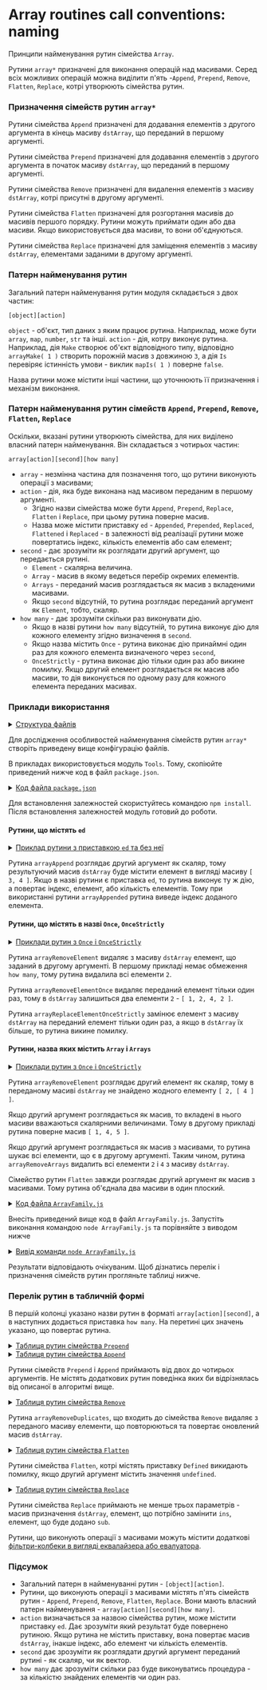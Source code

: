 # Array routines call conventions: naming

Принципи найменування рутин сімейства <code>Array</code>.

Рутини `array*` призначені для виконання операцій над масивами. Серед всіх можливих операцій можна виділити п'ять -`Append`, `Prepend`, `Remove`, `Flatten`, `Replace`, котрі утворюють сімейства рутин.

### Призначення сімейств рутин `array*`

Рутини сімейства `Append` призначені для додавання елементів з другого аргумента в кінець масиву `dstArray`, що переданий в першому аргументі.

Рутини сімейства `Prepend` призначені для додавання елементів з другого аргумента в початок масиву `dstArray`, що переданий в першому аргументі.

Рутини сімейства `Remove` призначені для видалення елементів з масиву `dstArray`, котрі присутні в другому аргументі.

Рутини сімейства `Flatten` призначені для розгортання масивів до масивів першого порядку. Рутини можуть приймати один або два масиви. Якщо використовується два масиви, то вони об'єднуються.

Рутини сімейства `Replace` призначені для заміщення елементів з масиву `dstArray`, елементами заданими в другому аргументі.

### Патерн найменування рутин

Загальний патерн найменування рутин модуля складається з двох частин:

```
[object][action]
```

`object` - об'єкт, тип даних з яким працює рутина. Наприклад, може бути `array`, `map`, `number`, `str` та інші.
`action` - дія, котру виконує рутина. Наприклад, дія `Make` створює об'єкт відповідного типу, відповідно `arrayMake( 1 )` створить порожній масив з довжиною `3`, а дія `Is` перевіряє істинність умови - виклик `mapIs( 1 )` поверне `false`.

Назва рутини може містити інші частини, що уточнюють її призначення і механізм виконання.

### Патерн найменування рутин сімейств `Append`, `Prepend`, `Remove`, `Flatten`, `Replace`

Оскільки, вказані рутини утворюють сімейства, для них виділено власний патерн найменування. Він складається з чотирьох частин:

```
array[action][second][how many]
```

- `array` - незмінна частина для позначення того, що рутини виконують операції з масивами;
- `action` - дія, яка буде виконана над масивом переданим в першому аргументі.
  - Згідно назви сімейства може бути `Append`, `Prepend`, `Replace`, `Flatten` i `Replace`, при цьому рутина поверне масив.
  - Назва може містити приставку `ed` - `Appended`, `Prepended`, `Replaced`, `Flattened` i `Replaced` - в залежності від реалізації рутини може повертатись індекс, кількість елементів або сам елемент;
- `second` - дає зрозуміти як розглядати другий аргумент, що передається рутині.
  - `Element` - скалярна величина.
  - `Array` - масив в якому ведеться перебір окремих елементів.
  - `Arrays` - переданий масив розглядається як масив з вкладеними масивами.
  - Якщо `second` відсутній, то рутина розглядає переданий аргумент як `Element`, тобто, скаляр.
- `how many` - дає зрозуміти скільки раз виконувати дію.
  - Якщо в назві рутини `how many` відсутній, то рутина виконує дію для кожного елементу згідно визначення в `second`.
  - Якщо назва містить `Once` - рутина виконає дію принаймні один раз для кожного елемента визначеного через `second`,
  - `OnceStrictly` - рутина виконає дію тільки один раз або викине помилку. Якщо другий елемент розглядається як масив або масиви, то дія виконується по одному разу для кожного елемента переданих масивах.

### Приклади використання

<details>
  <summary><u>Структура файлів</u></summary>

```
arrayFamily
    ├── ArrayFamily.js
    └── package.json
```

</details>

Для дослідження особливостей найменування сімейств рутин `array*` створіть приведену вище конфігурацію файлів.

В прикладах використовується модуль `Tools`. Тому, скопіюйте приведений нижче код в файл `package.json`.

<details>
    <summary><u>Код файла <code>package.json</code></u></summary>

```json    
{
  "dependencies": {
    "wTools": ""
  }
}
```

</details>

Для встановлення залежностей скористуйтесь командою `npm install`. Після встановлення залежностей модуль готовий до роботи.

#### Рутини, що містять `ed`

<details>
    <summary><u>Приклад рутини з приставкою <code>ed</code> та без неї</u></summary>

```js
// array[action]
var result = _.arrayAppend( [ 1, 2 ], [ 3, 4 ] );
console.log( 'Without ed' );
console.log( result );
// returns [ 1, 2, [ 3, 4 ] ] - dstArray

// array[action]ed
var result = _.arrayAppended( [ 1, 2 ], [ 3, 4 ] );
console.log( 'With ed' );
console.log( result );
// returns 2 - index

// array[action]
var result = _.arrayPrepend( [ 1, 2 ], [ 3, 4 ] );
console.log( 'Without ed' );
console.log( result );
// returns [ [ 3, 4 ], 1, 2 ] - dstArray

// array[action]ed
var result = _.arrayPrepended( [ 1, 2 ], [ 3, 4 ] );
console.log( 'With ed' );
console.log( result );
// returns 0 - index
```

</details>

Рутина `arrayAppend` розглядає другий аргумент як скаляр, тому результуючий масив `dstArray` буде містити елемент в вигляді масиву `[ 3, 4 ]`. Якщо в назві рутини є приставка `ed`, то рутина виконує ту ж дію, а повертає індекс, елемент, або кількість елементів. Тому при використанні рутини `arrayAppended` рутина виведе індекс доданого елемента.

#### Рутини, що містять в назві `Once`, `OnceStrictly`

<details>
    <summary><u>Приклади рутин з <code>Once</code> i <code>OnceStrictly</code></u></summary>

```js
// array[action][second]
var result = _.arrayRemoveElement( [ 1, 2, 2, 4, 2, 5 ], 2 );
console.log( 'Without [how many]' );
console.log( result );
// returns [ 1, 4, 5 ]

// array[action][second]Once
var result = _.arrayRemoveElementOnce( [ 1, 2, 2, 4, 2, 5 ], 2 );
console.log( 'With [Once]' );
console.log( result );
// returns [ 1, 2, 4, 2, 5 ]

// array[action][second]OnceStrictly
var result = _.arrayReplaceElementOnceStrictly( [ 1, 4, 2, 5 ], 2, 3 );
console.log( 'With [OnceStrictly]' );
console.log( result );
// returns [ 1, 4, 3, 5 ]
```

</details>

Рутина `arrayRemoveElement` видаляє з масиву `dstArray` елемент, що заданий в другому аргументі. В першому прикладі немає обмеження `how many`, тому рутина видалила всі елементи `2`.

Рутина `arrayRemoveElementOnce` видаляє переданий елемент тільки один раз, тому в `dstArray` залишиться два елементи `2` - `[ 1, 2, 4, 2 ]`.

Рутина `arrayReplaceElementOnceStrictly` замінює елемент з масиву `dstArray` на переданий елемент тільки один раз, а якщо в `dstArray` їх більше, то рутина викине помилку.

#### Рутини, назва яких містить `Array` i `Arrays`

<details>
    <summary><u>Приклади рутин з <code>Once</code> i <code>OnceStrictly</code></u></summary>

```js
// array[action]Element
var result = _.arrayRemoveElement( [ 1, 2, 2, 4, 2, 5 ], [ 2, [ 4 ] ] );
console.log( 'second as element' );
console.log( result );
// returns [ 1, 2, 2, 4, 2, 5 ], routine treats element [ 2, [ 4 ] ] as scalar

// array[action]Array
var result = _.arrayRemoveArray( [ 1, 2, 2, 4, 2, 5 ], [ 2, [ 4 ] ] );
console.log( 'second as array' );
console.log( result );
// returns [ 1, 4, 5 ], routine treats inner array [ 4 ] as scalar

// array[action]Arrays
var result = _.arrayRemoveArrays( [ 1, 2, 2, 4, 2, 5 ], [ 2, [ 4 ] ] );
console.log( 'second as arrays' );
console.log( result );
// returns [ 1, 5 ]

// array[action]
var result = _.arrayFlatten( [ 1, 2, 2, 4, 2, 5 ], [ 2, [ 4 ] ] );
console.log( 'arrayFlatten' );
console.log( result );
// returns [ 1, 2, 2, 4, 2, 5, 2, 4 ]
```

</details>

Рутина `arrayRemoveElement` розглядає другий елемент як скаляр, тому в переданому масиві `dstArray` не знайдено жодного елементу `[ 2, [ 4 ] ]`.

Якщо другий аргумент розглядається як масив, то вкладені в нього масиви вважаються скалярними величинами. Тому в другому прикладі рутина поверне масив `[ 1, 4, 5 ]`.

Якщо другий аргумент розглядається як масив з масивами, то рутина шукає всі елементи, що є в другому аргументі. Таким чином, рутина `arrayRemoveArrays` видалить всі елементи `2` i `4` з масиву `dstArray`.

Сімейство рутин `Flatten` завжди розглядає другий аргумент як масив з масивами. Тому рутина об'єднала два масиви в один плоский.

<details>
    <summary><u>Код файла <code>ArrayFamily.js</code></u></summary>

```js
let _ = require( 'wTools' );

//

// array[action]
var result = _.arrayAppend( [ 1, 2 ], [ 3, 4 ] );
console.log( 'Without ed' );
console.log( result );
// returns [ 1, 2, [ 3, 4 ] ] - dstArray

// array[action]ed
var result = _.arrayAppended( [ 1, 2 ], [ 3, 4 ] );
console.log( 'With ed' );
console.log( result );
// returns 2 - index

// array[action]
var result = _.arrayPrepend( [ 1, 2 ], [ 3, 4 ] );
console.log( 'Without ed' );
console.log( result );
// returns [ [ 3, 4 ], 1, 2 ] - dstArray

// array[action]ed
var result = _.arrayPrepended( [ 1, 2 ], [ 3, 4 ] );
console.log( 'With ed' );
console.log( result );
// returns 0 - index

//

// array[action][second]
var result = _.arrayRemoveElement( [ 1, 2, 2, 4, 2, 5 ], 2 );
console.log( 'Without [how many]' );
console.log( result );
// returns [ 1, 4, 5 ]

// array[action][second]Once
var result = _.arrayRemoveElementOnce( [ 1, 2, 2, 4, 2, 5 ], 2 );
console.log( 'With [Once]' );
console.log( result );
// returns [ 1, 2, 4, 2, 5 ]

// array[action][second]OnceStrictly
var result = _.arrayRemoveElementOnceStrictly( [ 1, 4, 2, 5 ], 2 );
console.log( 'With [OnceStrictly]' );
console.log( result );
// returns [ 1, 4, 5 ]

//

// array[action]Element
var result = _.arrayRemoveElement( [ 1, 2, 2, 4, 2, 5 ], [ 2, [ 4 ] ] );
console.log( 'second as element' );
console.log( result );
// returns [ 1, 2, 2, 4, 2, 5 ], routine treats element [ 2, [ 4 ] ] as scalar

// array[action]Array
var result = _.arrayRemoveArray( [ 1, 2, 2, 4, 2, 5 ], [ 2, [ 4 ] ] );
console.log( 'second as array' );
console.log( result );
// returns [ 1, 4, 5 ], routine treats inner array [ 4 ] as scalar

// array[action]Arrays
var result = _.arrayRemoveArrays( [ 1, 2, 2, 4, 2, 5 ], [ 2, [ 4 ] ] );
console.log( 'second as arrays' );
console.log( result );
// returns [ 1, 5 ]

// array[action]
var result = _.arrayFlatten( [ 1, 2, 2, 4, 2, 5 ], [ 2, [ 4 ] ] );
console.log( 'arrayFlatten' );
console.log( result );
// returns [ 1, 2, 2, 4, 2, 5, 2, 4 ]
```

</details>

Внесіть приведений вище код в файл `ArrayFamily.js`. Запустіть виконання командою `node ArrayFamily.js` та порівняйте з виводом нижче

<details>
  <summary><u>Вивід команди <code>node ArrayFamily.js</code></u></summary>

```
$ node ArrayFamily.js
Without ed
[ 1, 2, [ 3, 4 ] ]
With ed
2
Without ed
[ [ 3, 4 ], 1, 2 ]
With ed
0
Without [how many]
[ 1, 4, 5 ]
With [Once]
[ 1, 2, 4, 2, 5 ]
With [OnceStrictly]
[ 1, 4, 5 ]
second as element
[ 1, 2, 2, 4, 2, 5 ]
second as array
[ 1, 4, 5 ]
second as arrays
[ 1, 5 ]
arrayFlatten
[ 1, 2, 2, 4, 2, 5, 2, 4 ]
```

</details>

Результати відповідають очікуваним. Щоб дізнатись перелік і призначення сімейств рутин прогляньте таблиці нижче.

### Перелік рутин в табличній формі

В першій колонці указано назви рутин в форматі `array[action][second]`, а в наступних додається приставка `how many`. На перетині цих значень указано, що повертає рутина.

<details>
  <summary><u>Таблиця рутин сімейства <code>Prepend</code></u></summary>

| array[action][second]      | -                   | Once                | OnceStrictly               |
|----------------------------|---------------------|---------------------|----------------------------|
| arrayPrepend               | dstArray            | dstArray            | dstArray                   |
| arrayPrependElement        | dstArray            | dstArray            | dstArray                   |
| arrayPrependArray          | dstArray            | dstArray            | dstArray                   |
| arrayPrependArrays         | dstArray            | dstArray            | dstArray                   |
| arrayPrepended             | index               | index               | index                      |
| arrayPrependedElement      | index               | element             | element / index            |
| arrayPrependedArray        | number              | number              | number                     |
| arrayPrependedArrays       | number              | number              | number                     |

</details>
<details>
  <summary><u>Таблиця рутин сімейства <code>Append</code></u></summary>

| array[action][second]     | -                   | Once                | OnceStrictly               |
|---------------------------|---------------------|---------------------|----------------------------|
| arrayAppend               | dstArray            | dstArray            | dstArray                   |
| arrayAppendElement        | dstArray            | dstArray            | dstArray                   |
| arrayAppendArray          | dstArray            | dstArray            | dstArray                   |
| arrayAppendArrays         | dstArray            | dstArray            | dstArray                   |
| arrayAppended             | index               | index               | index                      |
| arrayAppendedElement      | index               | element             | element / index            |
| arrayAppendedArray        | number              | number              | number                     |
| arrayAppendedArrays       | number              | number              | number                     |

</details>

Рутини сімейств `Prepend` i `Append` приймають від двох до чотирьох аргументів. Не містять додаткових рутин поведінка яких би відрізнялась від описаної в алгоритмі вище.

<details>
  <summary><u>Таблиця рутин сімейства <code>Remove</code></u></summary>

| array[action][second]     | -                   | Once                | OnceStrictly               |
|---------------------------|---------------------|---------------------|----------------------------|
| arrayRemove               | dstArray            | dstArray            | dstArray                   |
| arrayRemoveElement        | dstArray            | dstArray            | dstArray                   |
| arrayRemoveArray          | dstArray            | dstArray            | dstArray                   |
| arrayRemoveArrays         | dstArray            | dstArray            | dstArray                   |
| arrayRemoved              | number              | index               | index                      |
| arrayRemovedElement       | number              | index               | element                    |
| arrayRemovedArray         | number              | number              | number                     |
| arrayRemovedArrays        | number              | number              | number                     |
| arrayRemoveDuplicates     | dstArray            | -                   | -                          |

</details>

Рутина `arrayRemoveDuplicates`, що входить до сімейства `Remove` видаляє з переданого масиву елементи, що повторюються та повертає оновлений масив `dstArray`.

<details>
  <summary><u>Таблиця рутин сімейства <code>Flatten</code></u></summary>

| array[action][second]     | -                   | Once                | OnceStrictly               |
|---------------------------|---------------------|---------------------|----------------------------|
| arrayFlatten              | dstArray            | dstArray            | dstArray                   |
| arrayFlattenDefined       | dstArray            | dstArray            | dstArray                   |
| arrayFlattened            | number / dstArray   | number / dstArray   | number / dstArray          |
| arrayFlattenedDefined     | number / dstArray   | number / dstArray   | number / dstArray          |

</details>

Рутини сімейства `Flatten`, котрі містять приставку `Defined` викидають помилку, якщо другий аргумент містить значення `undefined`.

<details>
  <summary><u>Таблиця рутин сімейства <code>Replace</code></u></summary>

| array[action][second]     | -                   | Once                | OnceStrictly               |
|---------------------------|---------------------|---------------------|----------------------------|
| arrayReplace              | dstArray            | dstArray            | dstArray                   |
| arrayReplaceElement       | dstArray            | dstArray            | dstArray                   |
| arrayReplaceArray         | dstArray            | dstArray            | dstArray                   |
| arrayReplaceArrays        | dstArray            | dstArray            | dstArray                   |
| arrayReplaced             | number              | index               | index                      |
| arrayReplacedElement      | number              | element             | element                    |
| arrayReplacedArray        | number              | number              | number                     |
| arrayReplacedArrays       | number              | number              | number                     |

</details>

Рутини сімейства `Replace` приймають не менше трьох параметрів - масив призначення `dstArray`, елемент, що потрібно замінити `ins`, елемент, що буде додано `sub`.

Рутини, що виконують операції з масивами можуть містити додаткові [фільтри-колбеки в вигляді еквалайзера або евалуатора](ConventionCallbecksInArray.md).

### Підсумок

- Загальний патерн в найменуванні рутин - `[object][action]`.
- Рутини, що виконують операції з масивами містять п'ять сімейств рутин - `Append`, `Prepend`, `Remove`, `Flatten`, `Replace`. Вони мають власний патерн найменування - `array[action][second][how many]`.
- `action` визначається за назвою сімейства рутин, може містити приставку `ed`. Дає зрозуміти який результат буде повернено рутиною. Якщо рутина не містить приставку, вона повертає масив `dstArray`, інакше індекс, або елемент чи кількість елементів.
- `second` дає зрозуміти як розглядати другий аргумент переданий рутині - як скаляр, чи як вектор.
- `how many` дає зрозуміти скільки раз буде виконуватись процедура - за кількістю знайдених елементів чи один раз.
